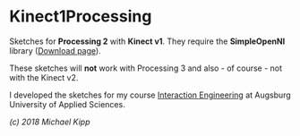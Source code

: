 # Kinect1Processing

Sketches for **Processing 2** with **Kinect v1**. They require the **SimpleOpenNI** library ([Download page](https://code.google.com/archive/p/simple-openni/downloads)).

These sketches will **not** work with Processing 3 and also - of course - not with the Kinect v2.

I developed the sketches for my course [Interaction Engineering](http://interaction.hs-augsburg.de) at Augsburg University of Applied Sciences.

*(c) 2018 Michael Kipp*
